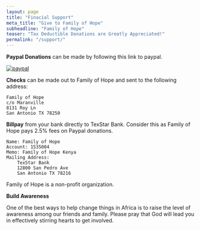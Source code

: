 ```yaml
---
layout: page
title: "Finacial Support"
meta_title: "Give to Family of Hope"
subheadline: "Family of Hope"
teaser: "Tax Deductible Donations are Greatly Appreciated!"
permalink: "/support/"
---
```


**Paypal Donations** can be made by following this link to paypal.

[![paypal](https://www.paypalobjects.com/en_US/i/btn/btn_donateCC_LG.gif)](https://www.paypal.com/cgi-bin/webscr?cmd=_s-xclick&hosted_button_id=7CD7NV5WWDQ2E) 

**Checks** can be made out to Family of Hope and sent to the following address:

	Family of Hope
	c/o Maranville
	8131 Roy Ln
	San Antonio TX 78250

**Billpay** from your bank directly to TexStar Bank.  Consider this as
Family of Hope pays 2.5% fees on Paypal donations.

	Name: Family of Hope
	Account: 1535004
	Memo: Family of Hope Kenya
	Mailing Address:
		TexStar Bank
		12800 San Pedro Ave
		San Antonio TX 78216

Family of Hope is a non-profit organization.

**Build Awareness**

One of the best ways to help change things in Africa is to raise the level of
awareness among our friends and family. Please pray that God will lead you in
effectively stirring hearts to get involved.
